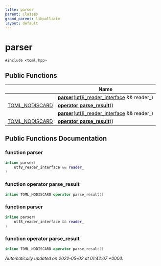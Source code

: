 ```yaml
---
title: parser
parent: Classes
grand_parent: libpalliate
layout: default
---
```


# parser






`#include <toml.hpp>`

## Public Functions

|                | Name           |
| -------------- | -------------- |
| | **[parser](/libpalliate/generated/Classes/classparser#function-parser)**([utf8_reader_interface](/libpalliate/generated/Classes/structutf8__reader__interface) && reader_) |
| [TOML_NODISCARD](/libpalliate/generated/Files/toml_8hpp#define-toml-nodiscard) | **[operator parse_result](/libpalliate/generated/Classes/classparser#function-operator-parse-result)**() |
| | **[parser](/libpalliate/generated/Classes/classparser#function-parser)**([utf8_reader_interface](/libpalliate/generated/Classes/structutf8__reader__interface) && reader_) |
| [TOML_NODISCARD](/libpalliate/generated/Files/toml_8hpp#define-toml-nodiscard) | **[operator parse_result](/libpalliate/generated/Classes/classparser#function-operator-parse-result)**() |

## Public Functions Documentation

### function parser

```cpp
inline parser(
    utf8_reader_interface && reader_
)
```


### function operator parse_result

```cpp
inline TOML_NODISCARD operator parse_result()
```


### function parser

```cpp
inline parser(
    utf8_reader_interface && reader_
)
```


### function operator parse_result

```cpp
inline TOML_NODISCARD operator parse_result()
```



_Automatically updated on 2022-05-02 at 01:42:07 +0000._